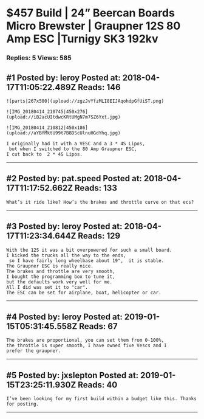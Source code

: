 # $457 Build &#124; 24&rdquo; Beercan Boards Micro Brewster &#124; Graupner 12S 80 Amp ESC &#124;Turnigy SK3 192kv

### Replies: 5 Views: 585

## \#1 Posted by: leroy Posted at: 2018-04-17T11:05:22.489Z Reads: 146

```
![parts|267x500](upload://zgzJvYfzMLI8EIJAqohdpGfUiST.png)

![IMG_20180414_210745|450x276](upload://iB2acUItdwcKRtUMgN7m7SZ6Yxt.jpg)

![IMG_20180414_210812|450x186](upload://aYBfMktU99t7B8DScUlnuHGdYhq.jpg)

I originally had it with a VESC and a 3 * 4S Lipos,
 but when I switched to the 80 Amp Graupner ESC, 
I cut back to  2 * 4S Lipos.
```

---
## \#2 Posted by: pat.speed Posted at: 2018-04-17T11:17:52.662Z Reads: 133

```
What’s it ride like? How’s the brakes and throttle curve on that ecs?
```

---
## \#3 Posted by: leroy Posted at: 2018-04-17T11:23:34.644Z Reads: 129

```
With the 12S it was a bit overpowered for such a small board.
I kicked the trucks all the way to the ends,
 so I have fairly long wheelbase about 19",  it is stable. 
The Graupner ESC is really nice.
The brakes and throttle are very smooth, 
I bought the programming box to tune it, 
but the defaults work very well for me. 
All I did was set it to "car". 
The ESC can be set for airplane, boat, helicopter or car.
```

---
## \#4 Posted by: leroy Posted at: 2019-01-15T05:31:45.558Z Reads: 67

```
The brakes are proportional, you can set them from 0-100%, 
the throttle is super smooth, I have owned five Vescs and I 
prefer the graupner.
```

---
## \#5 Posted by: jxslepton Posted at: 2019-01-15T23:25:11.930Z Reads: 40

```
I’ve been looking for my first build within a budget like this. Thanks for posting.
```

---
